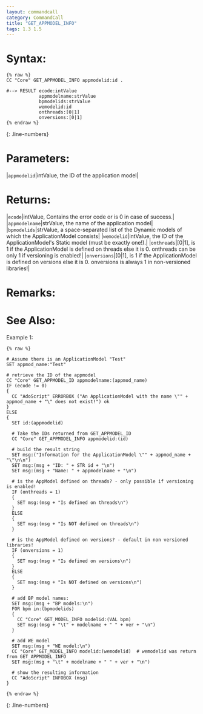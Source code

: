 ```yaml
---
layout: commandcall
category: CommandCall
title: "GET_APPMODEL_INFO"
tags: 1.3 1.5
---
```




# Syntax:  

```adoscript
{% raw %}
CC "Core" GET_APPMODEL_INFO appmodelid:id .

#--> RESULT ecode:intValue 
			appmodelname:strValue 
			bpmodelids:strValue 
			wemodelid:id 
			onthreads:[0|1] 
			onversions:[0|1]
{% endraw %}
```
{: .line-numbers}

# Parameters:  

|`appmodelid`|intValue, the ID of the application model|

# Returns:  

|`ecode`|intValue, Contains the error code or is 0 in case of success.|
|`appmodelname`|strValue, the name of the application model|
|`bpmodelids`|strValue, a space-separated list of the Dynamic models of which the ApplicationModel consists|
|`wemodelid`|intValue, the ID of the ApplicationModel's Static model (must be exactly one!).|
|`onthreads`|[0|1], is 1 if the ApplicationModel is defined on threads else it is 0. onthreads can be only 1 if versioning is enabled!|
|`onversions`|[0|1], is 1 if the ApplicationModel is defined on versions else it is 0. onversions is always 1 in non-versioned libraries!|

# Remarks:



# See Also:  



Example 1:

```adoscript
{% raw %}

# Assume there is an ApplicationModel "Test"
SET appmod_name:"Test"

# retrieve the ID of the appmodel
CC "Core" GET_APPMODEL_ID appmodelname:(appmod_name)
IF (ecode != 0)
{
  CC "AdoScript" ERRORBOX ("An ApplicationModel with the name \"" + appmod_name + "\" does not exist!") ok
}
ELSE
{
  SET id:(appmodelid)

  # Take the IDs returned from GET_APPMODEL_ID
  CC "Core" GET_APPMODEL_INFO appmodelid:(id)

  # build the result string
  SET msg:("Information for the ApplicationModel \"" + appmod_name + "\"\n\n")
  SET msg:(msg + "ID: " + STR id + "\n")
  SET msg:(msg + "Name: " + appmodelname + "\n")

  # is the AppModel defined on threads? - only possible if versioning is enabled!
  IF (onthreads = 1)
  {
    SET msg:(msg + "Is defined on threads\n")
  }
  ELSE
  {
    SET msg:(msg + "Is NOT defined on threads\n")
  }

  # is the AppModel defined on versions? - default in non versioned libraries!
  IF (onversions = 1)
  {
    SET msg:(msg + "Is defined on versions\n")
  }
  ELSE
  {
    SET msg:(msg + "Is NOT defined on versions\n")
  }

  # add BP model names:
  SET msg:(msg + "BP models:\n")
  FOR bpm in:(bpmodelids)
  {
    CC "Core" GET_MODEL_INFO modelid:(VAL bpm)
    SET msg:(msg + "\t" + modelname + " " + ver + "\n")
  }

  # add WE model
  SET msg:(msg + "WE model:\n")
  CC "Core" GET_MODEL_INFO modelid:(wemodelid)  # wemodelid was return from GET_APPMODEL_INFO
  SET msg:(msg + "\t" + modelname + " " + ver + "\n")

  # show the resulting information
  CC "AdoScript" INFOBOX (msg)
}

{% endraw %}
```
{: .line-numbers}

